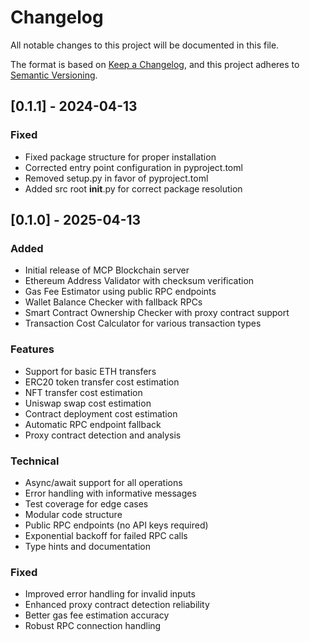 # Changelog

All notable changes to this project will be documented in this file.

The format is based on [Keep a Changelog](https://keepachangelog.com/en/1.0.0/),
and this project adheres to [Semantic Versioning](https://semver.org/spec/v2.0.0.html).

## [0.1.1] - 2024-04-13

### Fixed
- Fixed package structure for proper installation
- Corrected entry point configuration in pyproject.toml
- Removed setup.py in favor of pyproject.toml
- Added src root __init__.py for correct package resolution

## [0.1.0] - 2025-04-13

### Added
- Initial release of MCP Blockchain server
- Ethereum Address Validator with checksum verification
- Gas Fee Estimator using public RPC endpoints
- Wallet Balance Checker with fallback RPCs
- Smart Contract Ownership Checker with proxy contract support
- Transaction Cost Calculator for various transaction types

### Features
- Support for basic ETH transfers
- ERC20 token transfer cost estimation
- NFT transfer cost estimation
- Uniswap swap cost estimation
- Contract deployment cost estimation
- Automatic RPC endpoint fallback
- Proxy contract detection and analysis

### Technical
- Async/await support for all operations
- Error handling with informative messages
- Test coverage for edge cases
- Modular code structure
- Public RPC endpoints (no API keys required)
- Exponential backoff for failed RPC calls
- Type hints and documentation

### Fixed
- Improved error handling for invalid inputs
- Enhanced proxy contract detection reliability
- Better gas fee estimation accuracy
- Robust RPC connection handling 